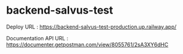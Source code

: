 # backend-salvus-test

Deploy URL : https://backend-salvus-test-production.up.railway.app/

Documentation API URL : https://documenter.getpostman.com/view/8055761/2sA3XY6dHC 
